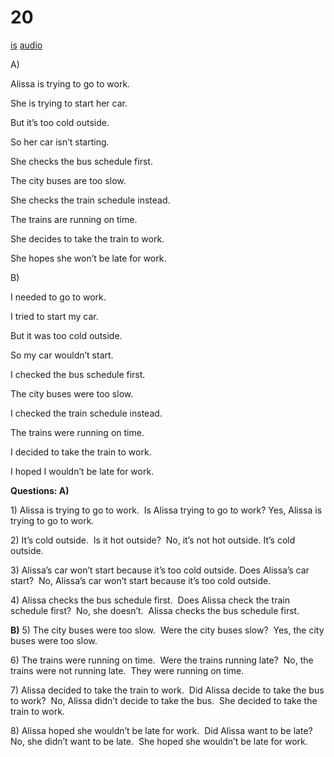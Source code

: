 # 20

[is](../is/story_20.md)
[audio](../audio/story_20.mp3)

A\)

Alissa is trying to go to work.

She is trying to start her car.

But it’s too cold outside.

So her car isn’t starting.

She checks the bus schedule first.

The city buses are too slow.

She checks the train schedule instead.

The trains are running on time.

She decides to take the train to work.

She hopes she won’t be late for work.

B\)

I needed to go to work.

I tried to start my car.

But it was too cold outside.

So my car wouldn’t start.

I checked the bus schedule first.

The city buses were too slow.

I checked the train schedule instead.

The trains were running on time.

I decided to take the train to work.

I hoped I wouldn’t be late for work.

**Questions:
A)**

1\) Alissa is trying to go to work.  Is Alissa trying to go to work?
Yes, Alissa is trying to go to work.

2\) It’s cold outside.  Is it hot outside?  No, it’s not hot outside.
It’s cold outside.

3\) Alissa’s car won’t start because it’s too cold outside. Does
Alissa’s car start?  No, Alissa’s car won’t start because it’s too cold
outside.

4\) Alissa checks the bus schedule first.  Does Alissa check the train
schedule first?  No, she doesn’t.  Alissa checks the bus schedule first.

**B)**
5) The city buses were too slow.  Were the city buses slow?  Yes, the
city buses were too slow.

6\) The trains were running on time.  Were the trains running late?  No,
the trains were not running late.  They were running on time.

7\) Alissa decided to take the train to work.  Did Alissa decide to take
the bus to work?  No, Alissa didn’t decide to take the bus.  She decided
to take the train to work.

8\) Alissa hoped she wouldn’t be late for work.  Did Alissa want to be
late? No, she didn’t want to be late.  She hoped she wouldn’t be late
for work.
